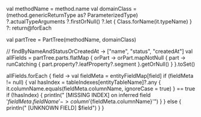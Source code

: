 val methodName = method.name
val domainClass = (method.genericReturnType as? ParameterizedType)
    ?.actualTypeArguments
    ?.firstOrNull()
    ?.let { Class.forName(it.typeName) }
    ?: return@forEach

val partTree = PartTree(methodName, domainClass)

// findByNameAndStatusOrCreatedAt → ["name", "status", "createdAt"]
val allFields = partTree.parts.flatMap { orPart ->
    orPart.mapNotNull { part ->
        runCatching { part.property?.leafProperty?.segment }.getOrNull()
    }
}.toSet()

allFields.forEach { field ->
    val fieldMeta = entityFieldMap[field]
    if (fieldMeta != null) {
        val hasIndex = tableIndexes[entityTableName]?.any { it.columnName.equals(fieldMeta.columnName, ignoreCase = true) } == true
        if (!hasIndex) {
            println("    [MISSING INDEX] on inferred field '${fieldMeta.fieldName}' -> column '${fieldMeta.columnName}'")
        }
    } else {
        println("    [UNKNOWN FIELD] $field")
    }
}
